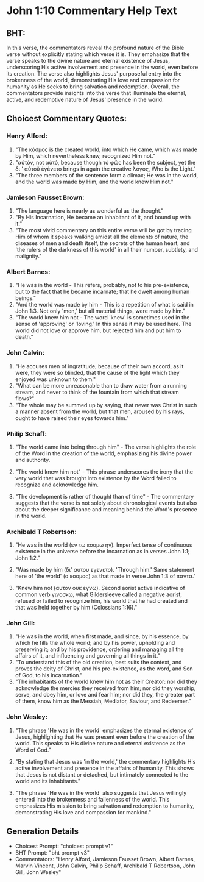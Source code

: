 # John 1:10 Commentary Help Text

## BHT:
In this verse, the commentators reveal the profound nature of the Bible verse without explicitly stating which verse it is. They emphasize that the verse speaks to the divine nature and eternal existence of Jesus, underscoring His active involvement and presence in the world, even before its creation. The verse also highlights Jesus' purposeful entry into the brokenness of the world, demonstrating His love and compassion for humanity as He seeks to bring salvation and redemption. Overall, the commentators provide insights into the verse that illuminate the eternal, active, and redemptive nature of Jesus' presence in the world.

## Choicest Commentary Quotes:
### Henry Alford:
1. "The κόσμος is the created world, into which He came, which was made by Him, which nevertheless knew, recognized Him not."
2. "αὐτόν, not αὐτό, because though τὸ φῶς has been the subject, yet the δι ʼ αὐτοῦ ἐγένετο brings in again the creative λόγος, Who is the Light."
3. "The three members of the sentence form a climax; He was in the world, and the world was made by Him, and the world knew Him not."

### Jamieson Fausset Brown:
1. "The language here is nearly as wonderful as the thought."
2. "By His Incarnation, He became an inhabitant of it, and bound up with it."
3. "The most vivid commentary on this entire verse will be got by tracing Him of whom it speaks walking amidst all the elements of nature, the diseases of men and death itself, the secrets of the human heart, and 'the rulers of the darkness of this world' in all their number, subtlety, and malignity."

### Albert Barnes:
1. "He was in the world - This refers, probably, not to his pre-existence, but to the fact that he became incarnate; that he dwelt among human beings."
2. "And the world was made by him - This is a repetition of what is said in John 1:3. Not only 'men,' but all material things, were made by him."
3. "The world knew him not - The word 'knew' is sometimes used in the sense of 'approving' or 'loving.' In this sense it may be used here. The world did not love or approve him, but rejected him and put him to death."

### John Calvin:
1. "He accuses men of ingratitude, because of their own accord, as it were, they were so blinded, that the cause of the light which they enjoyed was unknown to them."
2. "What can be more unreasonable than to draw water from a running stream, and never to think of the fountain from which that stream flows?"
3. "The whole may be summed up by saying, that never was Christ in such a manner absent from the world, but that men, aroused by his rays, ought to have raised their eyes towards him."

### Philip Schaff:
1. "The world came into being through him" - The verse highlights the role of the Word in the creation of the world, emphasizing his divine power and authority. 

2. "The world knew him not" - This phrase underscores the irony that the very world that was brought into existence by the Word failed to recognize and acknowledge him. 

3. "The development is rather of thought than of time" - The commentary suggests that the verse is not solely about chronological events but also about the deeper significance and meaning behind the Word's presence in the world.

### Archibald T Robertson:
1. "He was in the world (εν τω κοσμω ην). Imperfect tense of continuous existence in the universe before the Incarnation as in verses John 1:1; John 1:2." 

2. "Was made by him (δι' αυτου εγενετο). 'Through him.' Same statement here of 'the world' (ο κοσμος) as that made in verse John 1:3 of παντα."

3. "Knew him not (αυτον ουκ εγνω). Second aorist active indicative of common verb γινοσκω, what Gildersleeve called a negative aorist, refused or failed to recognize him, his world that he had created and that was held together by him (Colossians 1:16)."

### John Gill:
1. "He was in the world, when first made, and since, by his essence, by which he fills the whole world; and by his power, upholding and preserving it; and by his providence, ordering and managing all the affairs of it, and influencing and governing all things in it."
2. "To understand this of the old creation, best suits the context, and proves the deity of Christ, and his pre-existence, as the word, and Son of God, to his incarnation."
3. "The inhabitants of the world knew him not as their Creator: nor did they acknowledge the mercies they received from him; nor did they worship, serve, and obey him, or love and fear him; nor did they, the greater part of them, know him as the Messiah, Mediator, Saviour, and Redeemer."

### John Wesley:
1. "The phrase 'He was in the world' emphasizes the eternal existence of Jesus, highlighting that He was present even before the creation of the world. This speaks to His divine nature and eternal existence as the Word of God."

2. "By stating that Jesus was 'in the world,' the commentary highlights His active involvement and presence in the affairs of humanity. This shows that Jesus is not distant or detached, but intimately connected to the world and its inhabitants."

3. "The phrase 'He was in the world' also suggests that Jesus willingly entered into the brokenness and fallenness of the world. This emphasizes His mission to bring salvation and redemption to humanity, demonstrating His love and compassion for mankind."


## Generation Details
- Choicest Prompt: "choicest prompt v1"
- BHT Prompt: "bht prompt v3"
- Commentators: "Henry Alford, Jamieson Fausset Brown, Albert Barnes, Marvin Vincent, John Calvin, Philip Schaff, Archibald T Robertson, John Gill, John Wesley"
